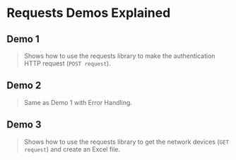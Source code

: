 # Requests Demos Explained

## Demo 1

> Shows how to use the requests library to make the authentication HTTP request (`POST request`).

## Demo 2

> Same as Demo 1 with Error Handling.

## Demo 3

> Shows how to use the requests library to get the network devices (`GET request`) and create an Excel file.
